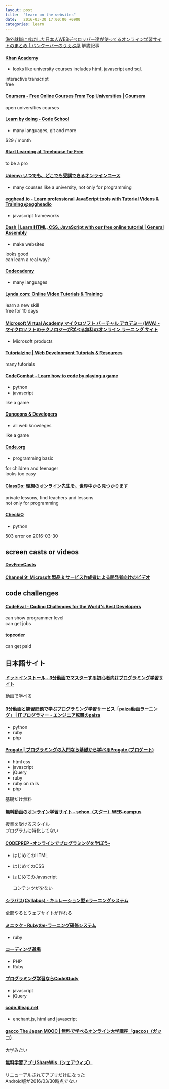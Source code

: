 ```yaml
---
layout: post
title:  "learn on the websites"
date:   2016-03-30 17:00:00 +0900
categories: learn
---
```


[海外就職に成功した日本人WEBデベロッパー達が使ってるオンライン学習サイトのまとめ | バンクーバーのうぇぶ屋](http://webya.opdsgn.com/introduceweb/tutorial-website-for-japanese-web-developers/)
解説記事  

#### [Khan Academy](https://www.khanacademy.org/)
- looks like university courses includes html, javascript and sql.

interactive transcript  
free  

#### [Coursera - Free Online Courses From Top Universities | Coursera](https://www.coursera.org/)

open universities courses  

#### [Learn by doing - Code School](https://www.codeschool.com/)
- many languages, git and more

$29 / month

#### [Start Learning at Treehouse for Free](https://teamtreehouse.com/)
to be a pro

#### [Udemy: いつでも、どこでも受講できるオンラインコース](https://www.udemy.com/jp/)
- many courses like a university, not only for programming

#### [egghead.io - Learn professional JavaScript tools with Tutorial Videos & Training @eggheadio](https://egghead.io/)
- javascript frameworks

#### [Dash | Learn HTML, CSS, JavaScript with our free online tutorial | General Assembly](https://dash.generalassemb.ly/)
- make websites

looks good  
can learn a real way?

#### [Codecademy](https://www.codecademy.com/learn)
- many languages

#### [Lynda.com: Online Video Tutorials & Training](http://www.lynda.com/nmhpexp4)
learn a new skill  
free for 10 days  

#### [Microsoft Virtual Academy マイクロソフト バーチャル アカデミー (MVA) - マイクロソフトのテクノロジーが学べる無料のオンライン ラーニング サイト](https://mva.microsoft.com/)
- Microsoft products

#### [Tutorialzine | Web Development Tutorials & Resources](http://tutorialzine.com/)
many tutorials  

#### [CodeCombat - Learn how to code by playing a game](http://codecombat.com/)
- python
- javascript

like a game

#### [Dungeons & Developers](http://www.dungeonsanddevelopers.com/)
- all web knowleges

like a game  

#### [Code.org](https://studio.code.org/)
- programming basic

for children and teenager  
looks too easy

#### [ClassDo: 理想のオンライン先生を、世界中から見つかります](https://classdo.com/ja/student)
private lessons, find teachers and lessons  
not only for programming  

#### [CheckiO](https://checkio.org/)
- python

503 error on 2016-03-30  

## screen casts or videos

#### [DevFreeCasts](http://devfreecasts.org/)

#### [Channel 9: Microsoft 製品 & サービス作成者による開発者向けのビデオ](https://channel9.msdn.com/)

## code challenges

#### [CodeEval - Coding Challenges for the World's Best Developers](https://www.codeeval.com/)
can show programmer level  
can get jobs  

#### [topcoder](https://www.topcoder.com/)
can get paid  

## 日本語サイト

#### [ドットインストール - 3分動画でマスターする初心者向けプログラミング学習サイト](http://dotinstall.com/)
動画で学べる  

#### [3分動画と練習問題で学ぶプログラミング学習サービス「paiza動画ラーニング」 | ITプログラマー・エンジニア転職のpaiza](https://paiza.jp/works)
- python
- ruby
- php

#### [Progate | プログラミングの入門なら基礎から学べるProgate (プロゲート)](https://prog-8.com/)
- html css
- javascript
- jQuery
- ruby
- ruby on rails
- php

基礎だけ無料  

#### [無料動画のオンライン学習サイト - schoo（スクー）WEB-campus](https://schoo.jp/)
授業を受けるスタイル  
プログラムに特化してない

#### [CODEPREP -オンラインでプログラミングを学ぼう-](http://codeprep.jp/)
- はじめてのHTML
- はじめてのCSS
- はじめてのJavascript

  コンテンツが少ない

#### [シラバス(Cyllabus) - キュレーション型 eラーニングシステム](https://cyllabus.jp/)
全部やるとウェブサイトが作れる  

#### [ミニツク - Rubyのe-ラーニング研修システム](http://www.minituku.net/)
- ruby

#### [コーディング道場](http://www.coding-doujo.jp/)
- PHP
- Ruby

#### [プログラミング学習ならCodeStudy](http://jeek.jp/study)
- javascript
- jQuery

#### [code.9leap.net](http://code.9leap.net/)
- enchant.js, html and javascript

#### [gacco The Japan MOOC | 無料で学べるオンライン大学講座「gacco」（ガッコ）](http://gacco.org/index.html)
大学みたい

#### [無料学習アプリShareWis（シェアウィズ）](https://share-wis.com/)
リニューアルされてアプリだけになった  
Android版が2016/03/30時点でない  
